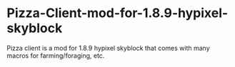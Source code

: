 # Pizza-Client-mod-for-1.8.9-hypixel-skyblock
Pizza client is a mod for 1.8.9 hypixel skyblock that comes with many macros for farming/foraging, etc.
